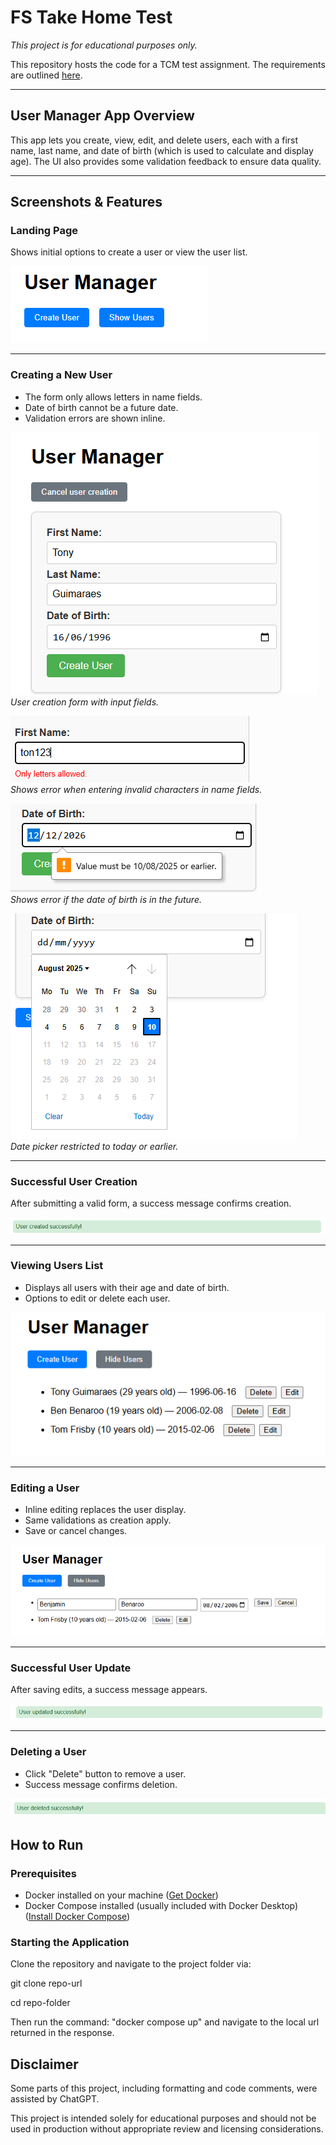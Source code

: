 # FS Take Home Test

*This project is for educational purposes only.*

This repository hosts the code for a TCM test assignment. The requirements are outlined [here](assignment.md).

---

## User Manager App Overview

This app lets you create, view, edit, and delete users, each with a first name, last name, and date of birth (which is used to calculate and display age). The UI also provides some validation feedback to ensure data quality.

---

## Screenshots & Features

### Landing Page

Shows initial options to create a user or view the user list.

![Landing Page](readme-images/landing.png)

---

### Creating a New User

- The form only allows letters in name fields.
- Date of birth cannot be a future date.
- Validation errors are shown inline.

![Create User Form](readme-images/create_ss.png)  
*User creation form with input fields.*

![Name Validation Error](readme-images/name-err-msg.png)  
*Shows error when entering invalid characters in name fields.*

![Date Validation Error](readme-images/date-err-msg.png)  
*Shows error if the date of birth is in the future.*

![Date Restriction](readme-images/date-restriction.png)  
*Date picker restricted to today or earlier.*

---

### Successful User Creation

After submitting a valid form, a success message confirms creation.

![Create Success Message](readme-images/create-success-msg.png)  

---

### Viewing Users List

- Displays all users with their age and date of birth.
- Options to edit or delete each user.

![User List View](readme-images/user-list.png)

---

### Editing a User

- Inline editing replaces the user display.
- Same validations as creation apply.
- Save or cancel changes.

![Edit View](readme-images/edit-view.png)

---

### Successful User Update

After saving edits, a success message appears.

![Update Success Message](readme-images/update-success-msg.png)

---

### Deleting a User

- Click "Delete" button to remove a user.
- Success message confirms deletion.

![Delete Success Message](readme-images/delete-success-msg.png)

## How to Run

### Prerequisites

- Docker installed on your machine ([Get Docker](https://www.docker.com/get-started))
- Docker Compose installed (usually included with Docker Desktop) ([Install Docker Compose](https://docs.docker.com/compose/install/))

### Starting the Application

Clone the repository and navigate to the project folder via:

git clone repo-url

cd repo-folder

Then run the command: "docker compose up" and navigate to the local url returned in the response.

## Disclaimer

Some parts of this project, including formatting and code comments, were assisted by ChatGPT.

This project is intended solely for educational purposes and should not be used in production without appropriate review and licensing considerations.